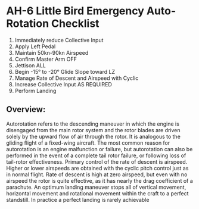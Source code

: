 # AH-6 Little Bird Emergency Auto-Rotation Checklist

1. Immediately reduce Collective Input
2. Apply Left Pedal
3. Maintain 50kn-90kn Airspeed
4. Confirm Master Arm OFF
5. Jettison ALL
6. Begin -15° to -20° Glide Slope toward LZ
7. Manage Rate of Descent and Airspeed with Cyclic
8. Increase Collective Input AS REQUIRED
9. Perform Landing

## **Overview:**

Autorotation refers to the descending maneuver in which the engine is disengaged from the main rotor system and the rotor blades are driven solely by the upward flow of air through the rotor. It is analogous to the gliding flight of a fixed-wing aircraft. The most common reason for autorotation is an engine malfunction or failure, but autorotation can also be performed in the event of a complete tail rotor failure, or following loss of tail-rotor effectiveness. Primary control of the rate of descent is airspeed. Higher or lower airspeeds are obtained with the cyclic pitch control just as in normal flight. Rate of descent is high at zero airspeed, but even with no airspeed the rotor is quite effective, as it has nearly the drag coefficient of a parachute. An optimum landing maneuver stops all of vertical movement, horizontal movement and rotational movement within the craft to a perfect standstill. In practice a perfect landing is rarely achievable
